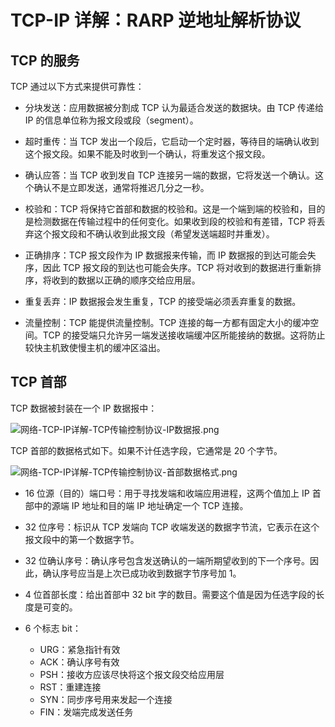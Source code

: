 # TCP-IP 详解：RARP 逆地址解析协议

## TCP 的服务

TCP 通过以下方式来提供可靠性：

- 分块发送：应用数据被分割成 TCP 认为最适合发送的数据块。由 TCP 传递给 IP 的信息单位称为报文段或段（segment）。

- 超时重传：当 TCP 发出一个段后，它启动一个定时器，等待目的端确认收到这个报文段。如果不能及时收到一个确认，将重发这个报文段。

- 确认应答：当 TCP 收到发自 TCP 连接另一端的数据，它将发送一个确认。这个确认不是立即发送，通常将推迟几分之一秒。

- 校验和：TCP 将保持它首部和数据的校验和。这是一个端到端的校验和，目的是检测数据在传输过程中的任何变化。如果收到段的校验和有差错，TCP 将丢弃这个报文段和不确认收到此报文段（希望发送端超时并重发）。

- 正确排序：TCP 报文段作为 IP 数据报来传输，而 IP 数据报的到达可能会失序，因此 TCP 报文段的到达也可能会失序。TCP 将对收到的数据进行重新排序，将收到的数据以正确的顺序交给应用层。

- 重复丢弃：IP 数据报会发生重复，TCP 的接受端必须丢弃重复的数据。

- 流量控制：TCP 能提供流量控制。TCP 连接的每一方都有固定大小的缓冲空间。TCP 的接受端只允许另一端发送接收端缓冲区所能接纳的数据。这将防止较快主机致使慢主机的缓冲区溢出。

## TCP 首部

TCP 数据被封装在一个 IP 数据报中：

![网络-TCP-IP详解-TCP传输控制协议-IP数据报.png](https://cnymw.github.io/GolangStudy/docs/img/网络-TCP-IP详解-TCP传输控制协议-IP数据报.png)

TCP 首部的数据格式如下。如果不计任选字段，它通常是 20 个字节。

![网络-TCP-IP详解-TCP传输控制协议-首部数据格式.png](https://cnymw.github.io/GolangStudy/docs/img/网络-TCP-IP详解-TCP传输控制协议-首部数据格式.png)

- 16 位源（目的）端口号：用于寻找发端和收端应用进程，这两个值加上 IP 首部中的源端 IP 地址和目的端 IP 地址确定一个 TCP 连接。

- 32 位序号：标识从 TCP 发端向 TCP 收端发送的数据字节流，它表示在这个报文段中的第一个数据字节。

- 32 位确认序号：确认序号包含发送确认的一端所期望收到的下一个序号。因此，确认序号应当是上次已成功收到数据字节序号加 1。

- 4 位首部长度：给出首部中 32 bit 字的数目。需要这个值是因为任选字段的长度是可变的。

- 6 个标志 bit：
    - URG：紧急指针有效
    - ACK：确认序号有效
    - PSH：接收方应该尽快将这个报文段交给应用层
    - RST：重建连接
    - SYN：同步序号用来发起一个连接
    - FIN：发端完成发送任务